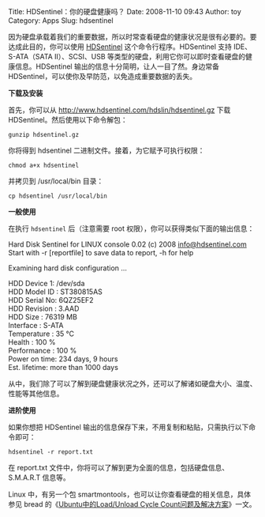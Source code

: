 Title: HDSentinel：你的硬盘健康吗？
Date: 2008-11-10 09:43
Author: toy
Category: Apps
Slug: hdsentinel

因为硬盘承载着我们的重要数据，所以时常查看硬盘的健康状况是很有必要的。要达成此目的，你可以使用
[HDSentinel](http://www.hdsentinel.com/hdslin.php)
这个命令行程序。HDSentinel 支持 IDE、S-ATA（SATA II）、SCSI、USB
等类型的硬盘，利用它你可以即时查看硬盘的健康信息。HDSentinel
输出的信息十分简明，让人一目了然。身边常备
HDSentinel，可以使你及早防范，以免造成重要数据的丢失。

**下载及安装**

首先，你可以从 <http://www.hdsentinel.com/hdslin/hdsentinel.gz> 下载
HDSentinel。然后使用以下命令解包：

`gunzip hdsentinel.gz`

你将得到 hdsentinel 二进制文件。接着，为它赋予可执行权限：

`chmod a+x hdsentinel`

并拷贝到 /usr/local/bin 目录：

`cp hdsentinel /usr/local/bin`

**一般使用**

在执行 `hdsentinel` 后（注意需要 root
权限），你可以获得类似下面的输出信息：

Hard Disk Sentinel for LINUX console 0.02 (c) 2008 info@hdsentinel.com  
Start with -r [reportfile] to save data to report, -h for help

Examining hard disk configuration ...

HDD Device 1: /dev/sda  
HDD Model ID : ST380815AS  
HDD Serial No: 6QZ25EF2  
HDD Revision : 3.AAD  
HDD Size : 76319 MB  
Interface : S-ATA  
Temperature : 35 °C  
Health : 100 %  
Performance : 100 %  
Power on time: 234 days, 9 hours  
Est. lifetime: more than 1000 days

从中，我们除了可以了解到硬盘健康状况之外，还可以了解诸如硬盘大小、温度、性能等其他信息。

**进阶使用**

如果你想把 HDSentinel
输出的信息保存下来，不用复制和粘贴，只需执行以下命令即可：

`hdsentinel -r report.txt`

在 report.txt
文件中，你将可以了解到更为全面的信息，包括硬盘信息、S.M.A.R.T 信息等。

Linux 中，有另一个包
smartmontools，也可以让你查看硬盘的相关信息，具体参见 bread
的《[Ubuntu中的Load/Unload Cycle
Count问题及解决方案](http://linuxtoy.org/archives/ubuntu-harddisk.html)》一文。
